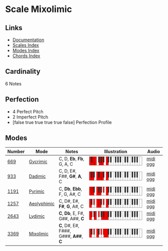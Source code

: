 # Scale Mixolimic

## Links

- [Documentation](index.md)
- [Scales Index](Scales.md)
- [Modes Index](Modes.md)
- [Chords Index](Chords.md)

## Cardinality

6 Notes

## Perfection

- 4 Perfect Pitch
- 2 Imperfect Pitch
- [false true true true true false] Perfection Profile

## Modes

| Number | Mode | Notes | Illustration | Audio |
|--------|------|-------|--------------|-------|
| [669](https://ianring.com/musictheory/scales/669) | [Gycrimic](ModeGycrimic.md) | C, D, **Eb**, **Fb**, G, A, C | ![CNaturalGycrimic](ModeCNaturalGycrimic.png) | [midi](ModeCNaturalGycrimic.mid) [ogg](ModeCNaturalGycrimic.ogg) | 
| [933](https://ianring.com/musictheory/scales/933) | [Dadimic](ModeDadimic.md) | C, D, E#, F##, **G#**, **A**, C | ![CNaturalDadimic](ModeCNaturalDadimic.png) | [midi](ModeCNaturalDadimic.mid) [ogg](ModeCNaturalDadimic.ogg) | 
| [1191](https://ianring.com/musictheory/scales/1191) | [Pyrimic](ModePyrimic.md) | C, **Db**, **Ebb**, F, G, A#, C | ![CNaturalPyrimic](ModeCNaturalPyrimic.png) | [midi](ModeCNaturalPyrimic.mid) [ogg](ModeCNaturalPyrimic.ogg) | 
| [1257](https://ianring.com/musictheory/scales/1257) | [Aeolyphimic](ModeAeolyphimic.md) | C, D#, E#, **F#**, **G**, A#, C | ![CNaturalAeolyphimic](ModeCNaturalAeolyphimic.png) | [midi](ModeCNaturalAeolyphimic.mid) [ogg](ModeCNaturalAeolyphimic.ogg) | 
| [2643](https://ianring.com/musictheory/scales/2643) | [Lydimic](ModeLydimic.md) | **C**, **Db**, E, F#, G##, A##, **C** | ![CNaturalLydimic](ModeCNaturalLydimic.png) | [midi](ModeCNaturalLydimic.mid) [ogg](ModeCNaturalLydimic.ogg) | 
| [3369](https://ianring.com/musictheory/scales/3369) | [Mixolimic](ModeMixolimic.md) | **C**, D#, E#, F###, G###, **A##**, **C** | ![CNaturalMixolimic](ModeCNaturalMixolimic.png) | [midi](ModeCNaturalMixolimic.mid) [ogg](ModeCNaturalMixolimic.ogg) | 
